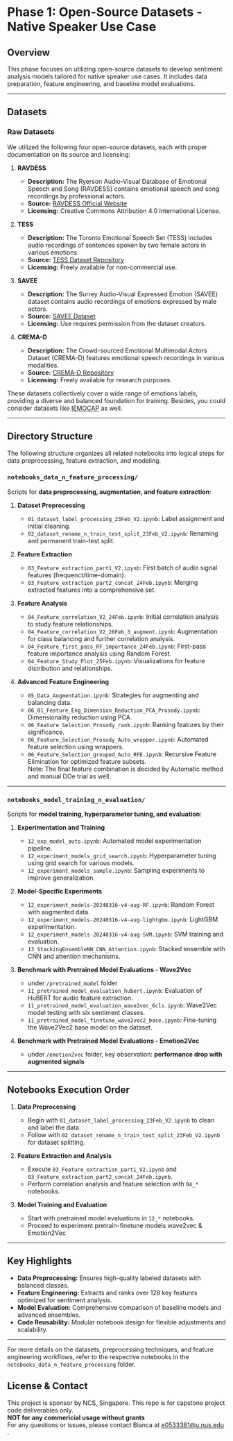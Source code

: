 # Phase 1: Open-Source Datasets - Native Speaker Use Case

## Overview
This phase focuses on utilizing open-source datasets to develop sentiment analysis models tailored for native speaker use cases. It includes data preparation, feature engineering, and baseline model evaluations.

---

## Datasets
### **Raw Datasets**
We utilized the following four open-source datasets, each with proper documentation on its source and licensing:

1. **RAVDESS**  
   - **Description:** The Ryerson Audio-Visual Database of Emotional Speech and Song (RAVDESS) contains emotional speech and song recordings by professional actors.  
   - **Source:** [RAVDESS Official Website](https://zenodo.org/record/1188976)  
   - **Licensing:** Creative Commons Attribution 4.0 International License.  

2. **TESS**  
   - **Description:** The Toronto Emotional Speech Set (TESS) includes audio recordings of sentences spoken by two female actors in various emotions.  
   - **Source:** [TESS Dataset Repository](https://tspace.library.utoronto.ca/handle/1807/24487)  
   - **Licensing:** Freely available for non-commercial use.  

3. **SAVEE**  
   - **Description:** The Surrey Audio-Visual Expressed Emotion (SAVEE) dataset contains audio recordings of emotions expressed by male actors.  
   - **Source:** [SAVEE Dataset](http://kahlan.eps.surrey.ac.uk/savee/)  
   - **Licensing:** Use requires permission from the dataset creators.  

4. **CREMA-D**  
   - **Description:** The Crowd-sourced Emotional Multimodal Actors Dataset (CREMA-D) features emotional speech recordings in various modalities.  
   - **Source:** [CREMA-D Repository](https://github.com/CheyneyComputerScience/CREMA-D)  
   - **Licensing:** Freely available for research purposes.  

These datasets collectively cover a wide range of emotions labels, providing a diverse and balanced foundation for training. Besides, you could consider datasets like [IEMOCAP](https://sail.usc.edu/iemocap/) as well.

---

## Directory Structure
The following structure organizes all related notebooks into logical steps for data preprocessing, feature extraction, and modeling.

### **`notebooks_data_n_feature_processing/`**
Scripts for **data preprocessing, augmentation, and feature extraction**:
1. **Dataset Preprocessing**
   - `01_dataset_label_processing_23Feb_V2.ipynb`: Label assignment and initial cleaning.
   - `02_dataset_rename_n_train_test_split_23Feb_V2.ipynb`: Renaming and permanent train-test split.
   
2. **Feature Extraction**
   - `03_Feature_extraction_part1_V2.ipynb`: First batch of audio signal features (frequenct/time-domain).
   - `03_Feature_extraction_part2_concat_24Feb.ipynb`: Merging extracted features into a comprehensive set.

3. **Feature Analysis**
   - `04_Feature_correlation_V2_24Feb.ipynb`: Initial correlation analysis to study feature relationships.
   - `04_Feature_correlation_V2_26Feb_3_augment.ipynb`: Augmentation for class balancing and further correlation analysis.
   - `04_Feature_first_pass_RF_importance_24Feb.ipynb`: First-pass feature importance analysis using Random Forest.
   - `04_Feature_Study_Plot_25Feb.ipynb`: Visualizations for feature distribution and relationships.

4. **Advanced Feature Engineering**
   - `05_Data_Augmentation.ipynb`: Strategies for augmenting and balancing data.
   - `06_01_Feature_Eng_Dimension_Reduction_PCA_Prosody.ipynb`: Dimensionality reduction using PCA.
   - `06_Feature_Selection_Prosody_rank.ipynb`: Ranking features by their significance.
   - `06_Feature_Selection_Prosody_Auto_wrapper.ipynb`: Automated feature selection using wrappers.
   - `06_Feature_Selection_grouped_Auto_RFE.ipynb`: Recursive Feature Elimination for optimized feature subsets.    
Note: The final feature combination is decided by Automatic method and manual DOe trial as well.
---

### **`notebooks_model_training_n_evaluation/`**
Scripts for **model training, hyperparameter tuning, and evaluation**:
1. **Experimentation and Training**
   - `12_exp_model_auto.ipynb`: Automated model experimentation pipeline.
   - `12_experiment_models_grid_search.ipynb`: Hyperparameter tuning using grid search for various models.
   - `12_experiment_models_sample.ipynb`: Sampling experiments to improve generalization.

2. **Model-Specific Experiments**
   - `12_experiment_models-20240316-v4-aug-RF.ipynb`: Random Forest with augmented data.
   - `12_experiment_models-20240316-v4-aug-lightgbm.ipynb`: LightGBM experimentation.
   - `12_experiment_models-20240316-v4-aug-SVM.ipynb`: SVM training and evaluation.
   - `13_StackingEnsembleNN_CNN_Attention.ipynb`: Stacked ensemble with CNN and attention mechanisms.

3. **Benchmark with Pretrained Model Evaluations - Wave2Vec** 
   - under `/pretrained_model` folder
   - `11_pretrained_model_evaluation_hubert.ipynb`: Evaluation of HuBERT for audio feature extraction.
   - `11_pretrained_model_evaluation_wave2vec_6cls.ipynb`: Wave2Vec model testing with six sentiment classes.
   - `11_pretrained_model_finetune_wave2vec2_base.ipynb`: Fine-tuning the Wave2Vec2 base model on the dataset.

4. **Benchmark with Pretrained Model Evaluations - Emotion2Vec** 
   - under `/emotion2vec` folder, key observation: **performance drop with augmented signals** 


---

## Notebooks Execution Order
1. **Data Preprocessing**
   - Begin with `01_dataset_label_processing_23Feb_V2.ipynb` to clean and label the data.
   - Follow with `02_dataset_rename_n_train_test_split_23Feb_V2.ipynb` for dataset splitting.

2. **Feature Extraction and Analysis**
   - Execute `03_Feature_extraction_part1_V2.ipynb` and `03_Feature_extraction_part2_concat_24Feb.ipynb`.
   - Perform correlation analysis and feature selection with `04_*` notebooks.

3. **Model Training and Evaluation**
   - Start with pretrained model evaluations in `12_*` notebooks.
   - Proceed to experiment pretrain-finetune models wave2vec & Emotion2Vec

---

## Key Highlights
- **Data Preprocessing:** Ensures high-quality labeled datasets with balanced classes.
- **Feature Engineering:** Extracts and ranks over 128 key features optimized for sentiment analysis.
- **Model Evaluation:** Comprehensive comparison of baseline models and advanced ensembles.
- **Code Reusability:** Modular notebook design for flexible adjustments and scalability.

--- 

For more details on the datasets, preprocessing techniques, and feature engineering workflows, refer to the respective notebooks in the `notebooks_data_n_feature_processing` folder.

## License & Contact

This project is sponsor by NCS, Singapore. This repo is for capstone project code deliverables only.   
**NOT for any commericial usage without grants**  
For any questions or issues, please contact Bianca at e0533381@u.nus.edu .